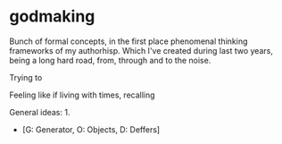 # godmaking

Bunch of formal concepts, in the first place phenomenal thinking frameworks of my authorhisp. Which I've created during last two years, being a long hard road, from, through and to the noise. 

Trying to 

Feeling like if living with  times, recalling 

General ideas:
  1.  


- [G: Generator, O: Objects, D: Deffers] 
